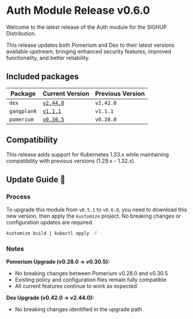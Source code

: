 # Auth Module Release v0.6.0

Welcome to the latest release of the Auth module for the SIGHUP Distribution.

This release updates both Pomerium and Dex to their latest versions available upstream, bringing enhanced security features, improved functionality, and better reliability.

## Included packages

| Package     | Current Version                                                        | Previous Version |
| ----------- | ---------------------------------------------------------------------- | ---------------- |
| `dex`       | [`v2.44.0`](https://github.com/dexidp/dex/releases/tag/v2.44.0)        | `v2.42.0`        |
| `gangplank` | [`v1.1.1`](https://github.com/sighupio/gangplank/releases/tag/v1.1.1)  | `v1.1.1`         |
| `pomerium`  | [`v0.30.5`](https://github.com/pomerium/pomerium/releases/tag/v0.30.5) | `v0.28.0`        |

## Compatibility

This release adds support for Kubernetes 1.33.x while maintaining compatibility with previous versions (1.29.x - 1.32.x).

## Update Guide 🦮

### Process

To upgrade this module from `v0.5.1` to `v0.6.0`, you need to download this new version, then apply the `kustomize` project. No breaking changes or configuration updates are required.

```bash
kustomize build | kubectl apply -f -
```

### Notes

**Pomerium Upgrade (v0.28.0 → v0.30.5):**
- No breaking changes between Pomerium v0.28.0 and v0.30.5
- Existing policy and configuration files remain fully compatible
- All current features continue to work as expected

**Dex Upgrade (v0.42.0 → v2.44.0):**
- No breaking changes identified in the upgrade path
